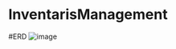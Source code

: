 # InventarisManagement

#ERD
![image](https://github.com/user-attachments/assets/863735bf-333f-432d-9c36-c11db5011ed6)
